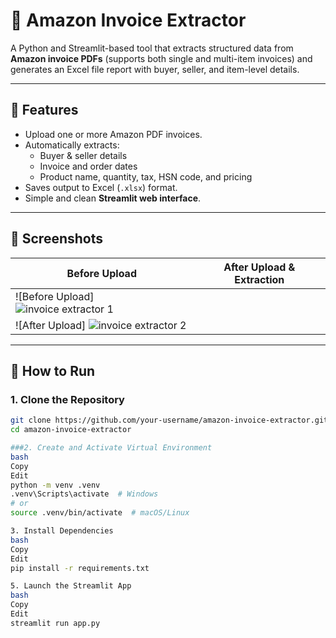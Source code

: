 # 🧾 Amazon Invoice Extractor

A Python and Streamlit-based tool that extracts structured data from **Amazon invoice PDFs** (supports both single and multi-item invoices) and generates an Excel file report with buyer, seller, and item-level details.

---

## 📌 Features

- Upload one or more Amazon PDF invoices.
- Automatically extracts:
  - Buyer & seller details
  - Invoice and order dates
  - Product name, quantity, tax, HSN code, and pricing
- Saves output to Excel (`.xlsx`) format.
- Simple and clean **Streamlit web interface**.

---

## 📸 Screenshots

| Before Upload | After Upload & Extraction |
|---------------|---------------------------|
| ![Before Upload]![invoice extractor 1](https://github.com/user-attachments/assets/2e38d80c-217a-4c78-8da6-73b682953d18)
 | ![After Upload] ![invoice extractor 2](https://github.com/user-attachments/assets/29d2bbf0-e4c7-48be-a8cd-b607232e3f19)  |


---

## 🚀 How to Run

### 1. Clone the Repository

```bash
git clone https://github.com/your-username/amazon-invoice-extractor.git
cd amazon-invoice-extractor

###2. Create and Activate Virtual Environment
bash
Copy
Edit
python -m venv .venv
.venv\Scripts\activate  # Windows
# or
source .venv/bin/activate  # macOS/Linux

3. Install Dependencies
bash
Copy
Edit
pip install -r requirements.txt

5. Launch the Streamlit App
bash
Copy
Edit
streamlit run app.py
